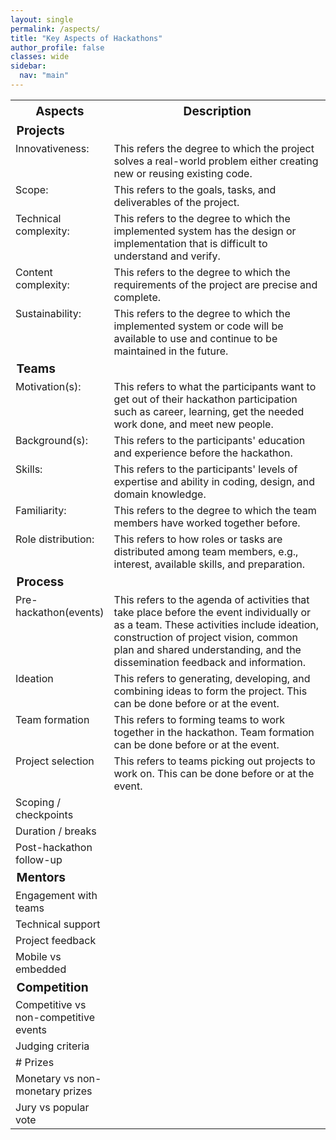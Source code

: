 ```yaml
---
layout: single
permalink: /aspects/
title: "Key Aspects of Hackathons"
author_profile: false
classes: wide
sidebar:
  nav: "main"
---
```

<style>
  tr {
    align: top;
  }
  td {
    vertical-align: top;
  }
</style>
<table>
<tr>
  <th style="font-size:1.2em; width:30%"><strong>Aspects</strong></th>
  <th style="font-size:1.2em; width:70%"><strong>Description</strong></th>
</tr>

<tr>
  <td style="colspan:2; font-size:1.2em;"><strong>Projects</strong></td>
</tr>

<tr>
  <td style="width:30%">Innovativeness:</td>
  <td style="width:70%">This refers the degree to which the project solves a real-world problem either creating new or reusing existing code.</td>
</tr>

<tr>
  <td style="width:30%">Scope:</td>
  <td style="width:70%">This refers to the goals, tasks, and deliverables of the project.</td>
</tr>

<tr>
  <td style="width:30%">Technical complexity:</td>
  <td style="width:70%">This refers to the degree to which the implemented system has the design or implementation that is difficult to understand and verify.</td>
</tr>

<tr>
  <td style="width:30%">Content complexity:</td>
  <td style="width:70%">This refers to the degree to which the requirements of the project are precise and complete.</td>
</tr>

<tr>
  <td style="width:30%">Sustainability:</td>
  <td style="width:70%">This refers to the degree to which the implemented system or code will be available to use and continue to be maintained in the future.</td>
</tr>

<tr>
  <td style="colspan:2; font-size:1.2em;"><strong>Teams</strong></td>
</tr>

<tr>
  <td style="width:30%">Motivation(s):</td>
  <td style="width:70%">This refers to what the participants want to get out of their hackathon participation such as career, learning, get the needed work done, and meet new people.</td>
</tr>

<tr>
  <td style="width:30%">Background(s):</td>
  <td style="width:70%">This refers to the participants' education and experience before the hackathon.</td>
</tr>

<tr>
  <td style="width:30%">Skills:</td>
  <td style="width:70%">This refers to the participants' levels of expertise and ability in coding, design, and domain knowledge.</td>
</tr>

<tr>
  <td style="width:30%">Familiarity:</td>
  <td style="width:70%">This refers to the degree to which the team members have worked together before.</td>
</tr>

<tr>
  <td style="width:30%">Role distribution:</td>
  <td style="width:70%">This refers to how roles or tasks are distributed among team members, e.g., interest, available skills, and preparation.</td>
</tr>

<tr>
  <td style="colspan:2; font-size:1.2em;"><strong>Process</strong></td>
</tr>

<tr>
  <td style="width:30%">Pre-hackathon(events)</td>
  <td style="width:70%">This refers to the agenda of activities that take place before the event individually or as a team. These activities include ideation, construction of project vision, common plan and shared understanding, and the dissemination feedback and information.</td>
</tr>

<tr>
  <td style="width:30%">Ideation</td>
  <td style="width:70%">This refers to generating, developing, and combining ideas to form the project. This can be done before or at the event.</td>
</tr>

<tr>
  <td style="width:30%">Team formation</td>
  <td style="width:70%">This refers to forming teams to work together in the hackathon. Team formation can be done before or at the event.</td>
</tr>

<tr>
  <td style="width:30%">Project selection</td>
  <td style="width:70%">This refers to teams picking out projects to work on. This can be done before or at the event.</td>
</tr>

<tr>
  <td style="width:30%">Scoping / checkpoints</td>
  <tdstyle="width:70%"></td>
</tr>

<tr>
  <td style="width:30%">Duration / breaks</td>
  <td style="width:70%"></td>
</tr>

<tr>
  <td style="width:30%">Post-hackathon follow-up</td>
  <td style="width:70%"></td>
</tr>

<tr>
  <td style="colspan:2; font-size:1.2em;"><strong>Mentors</strong></td>
</tr>

<tr>
  <td style="width:30%">Engagement with teams</td>
  <td style="width:70%"></td>
</tr>

<tr>
  <td style="width:30%">Technical support</td>
  <td style="width:70%"></td>
</tr>

<tr>
  <td style="width:30%">Project feedback</td>
  <td style="width:70%"></td>
</tr>

<tr>
  <td style="width:30%">Mobile vs embedded</td>
  <td style="width:70%"></td>
</tr>

<tr>
  <td style="colspan:2; font-size:1.2em;"><strong>Competition</strong></td>
</tr>

<tr>
  <td style="width:30%">Competitive vs non-competitive events</td>
  <td style="width:70%"></td>
</tr>

<tr>
  <td style="width:30%">Judging criteria</td>
  <td style="width:70%"></td>
</tr>

<tr>
  <td style="width:30%"># Prizes</td>
  <td style="width:70%"></td>
</tr>

<tr>
  <td style="width:30%">Monetary vs non-monetary prizes</td>
  <td style="width:70%"></td>
</tr>

<tr>
  <td style="width:30%">Jury vs popular vote</td>
  <td style="width:70%"></td>
</tr>
</table>
